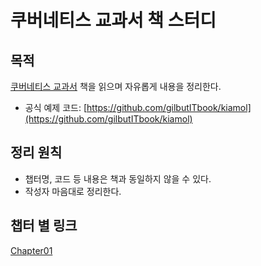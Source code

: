 # 쿠버네티스 교과서 책 스터디

## 목적

[쿠버네티스 교과서](https://ebook-product.kyobobook.co.kr/dig/epd/ebook/E000005402745) 책을 읽으며 자유롭게 내용을 정리한다.

- 공식 예제 코드: [https://github.com/gilbutITbook/kiamol](https://github.com/gilbutITbook/kiamol)

## 정리 원칙

- 챕터명, 코드 등 내용은 책과 동일하지 않을 수 있다.
- 작성자 마음대로 정리한다.

## 챕터 별 링크

[Chapter01](/ch1/ch1.md)
